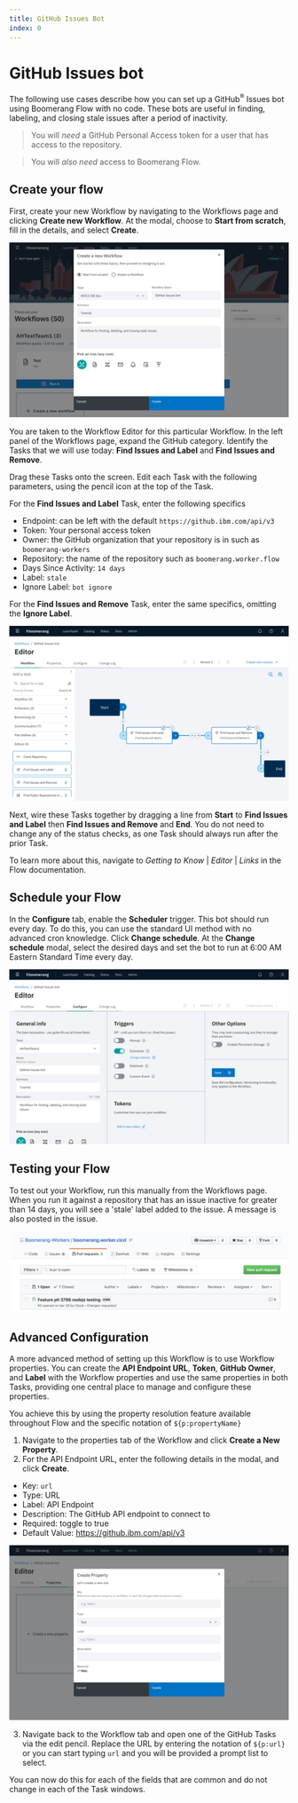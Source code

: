 ```yaml
---
title: GitHub Issues Bot
index: 0
---
```


# GitHub Issues bot

The following use cases describe how you can set up a GitHub<sup>®</sup> Issues bot using Boomerang Flow with no code. These bots are useful in finding, labeling, and closing stale issues after a period of inactivity.

> You will _need_ a GitHub Personal Access token for a user that has access to the repository.

> You will _also need_ access to Boomerang Flow.

## Create your flow

First, create your new Workflow by navigating to the Workflows page and clicking **Create new Workflow**. At the modal, choose to **Start from scratch**, fill in the details, and select **Create**.

![Create Workflow](./assets/github-issues-create-Workflow.png)

You are taken to the Workflow Editor for this particular Workflow. In the left panel of the Workflows page, expand the GitHub category. Identify the Tasks that we will use today: **Find Issues and Label** and **Find Issues and Remove**.

Drag these Tasks onto the screen. Edit each Task with the following parameters, using the pencil icon at the top of the Task.

For the **Find Issues and Label** Task, enter the following specifics

- Endpoint: can be left with the default `https://github.ibm.com/api/v3`
- Token: Your personal access token
- Owner: the GitHub organization that your repository is in such as `boomerang-workers`
- Repository: the name of the repository such as `boomerang.worker.flow`
- Days Since Activity: `14 days`
- Label: `stale`
- Ignore Label: `bot ignore`

For the **Find Issues and Remove** Task, enter the same specifics, omitting the **Ignore Label**.

![Workflow Settings](./assets/github-issues-bot-Workflow.png)

Next, wire these Tasks together by dragging a line from **Start** to **Find Issues and Label** then **Find Issues and Remove** and **End**. You do not need to change any of the status checks, as one Task should always run after the prior Task.

To learn more about this, navigate to _Getting to Know_ | _Editor_ | _Links_ in the Flow documentation.

## Schedule your Flow

In the **Configure** tab, enable the **Scheduler** trigger. This bot should run every day. To do this, you can use the standard UI method with no advanced cron knowledge. Click **Change schedule**. At the **Change schedule** modal, select the desired days and set the bot to run at 6:00 AM Eastern Standard Time every day.

![Scheduler Settings](./assets/github-issues-bot-scheduler.png)

## Testing your Flow

To test out your Workflow, run this manually from the Workflows page. When you run it against a repository that has an issue inactive for greater than 14 days, you will see a 'stale' label added to the issue. A message is also posted in the issue.

![Stale Issue](./assets/github-issues-bot-repo-stale-label.png)

<!-- ![Stale Issue](./assets/github-issues-bot-repo-stale-message.png) -->

## Advanced Configuration

A more advanced method of setting up this Workflow is to use Workflow properties. You can create the **API Endpoint URL**, **Token**, **GitHub Owner**, and **Label** with the Workflow properties and use the same properties in both Tasks, providing one central place to manage and configure these properties.

You achieve this by using the property resolution feature available throughout Flow and the specific notation of `${p:propertyName}`

1. Navigate to the properties tab of the Workflow and click **Create a New Property**.
2. For the API Endpoint URL, enter the following details in the modal, and click **Create**.

- Key: `url`
- Type: URL
- Label: API Endpoint
- Description: The GitHub API endpoint to connect to
- Required: toggle to true
- Default Value: https://github.ibm.com/api/v3

![API URL Property](./assets/github-issues-bot-create-property.png)

3. Navigate back to the Workflow tab and open one of the GitHub Tasks via the edit pencil. Replace the URL by entering the notation of `${p:url}` or you can start typing `url` and you will be provided a prompt list to select.

You can now do this for each of the fields that are common and do not change in each of the Task windows.

